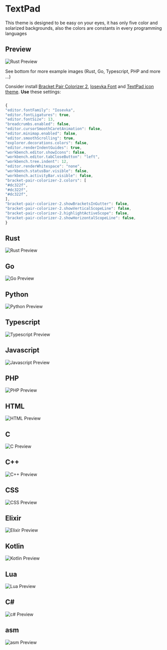 
# TextPad


This theme is designed to be easy on your eyes, it has only five color and solarized backgrounds, also the colors are constants in every programming languages

## Preview

<img  src="https://raw.githubusercontent.com/damc-code/themes/master/damc.textpad-color.images.examples/rs.png"  title="Rust Preview" />

See bottom for more example images (Rust, Go, Typescript, PHP and more ...)

Consider install [Bracket Pair Colorizer 2](https://marketplace.visualstudio.com/items?itemName=CoenraadS.bracket-pair-colorizer-2), [Iosevka Font](https://typeof.net/Iosevka/) and [TextPad icon theme](https://marketplace.visualstudio.com/items?itemName=damc.textpad-icon-theme). **Use** these settings:

  
  

```js

{
"editor.fontFamily": "Iosevka",
"editor.fontLigatures": true,
"editor.fontSize": 13,
"breadcrumbs.enabled": false,
"editor.cursorSmoothCaretAnimation": false,
"editor.minimap.enabled": false,
"editor.smoothScrolling": true,
"explorer.decorations.colors": false,
"editor.renderIndentGuides": true,
"workbench.editor.showIcons": false,
"workbench.editor.tabCloseButton": "left",
"workbench.tree.indent": 12,
"editor.renderWhitespace": "none",
"workbench.statusBar.visible": false,
"workbench.activityBar.visible": false,
"bracket-pair-colorizer-2.colors": [
"#dc322f",
"#dc322f",
"#dc322f",
],
"bracket-pair-colorizer-2.showBracketsInGutter": false,
"bracket-pair-colorizer-2.showVerticalScopeLine": false,
"bracket-pair-colorizer-2.highlightActiveScope": false,
"bracket-pair-colorizer-2.showHorizontalScopeLine": false,
}

```

  

## Rust

  

<img  src="https://raw.githubusercontent.com/damc-code/themes/master/damc.textpad-color.images.examples/rs.png"  title="Rust Preview" />

  

## Go

  

<img  src="https://raw.githubusercontent.com/damc-code/themes/master/damc.textpad-color.images.examples/go.png"  title="Go Preview" />

  

## Python

  

<img  src="https://raw.githubusercontent.com/damc-code/themes/master/damc.textpad-color.images.examples/py.png"  title="Python Preview" />

  

## Typescript

  

<img  src="https://raw.githubusercontent.com/damc-code/themes/master/damc.textpad-color.images.examples/ts.png"  title="Typescript Preview" />

  

## Javascript

  

<img  src="https://raw.githubusercontent.com/damc-code/themes/master/damc.textpad-color.images.examples/js.png"  title="Javascript Preview" />

  

## PHP

  

<img  src="https://raw.githubusercontent.com/damc-code/themes/master/damc.textpad-color.images.examples/php.png"  title="PHP Preview" />

  

## HTML

  

<img  src="https://raw.githubusercontent.com/damc-code/themes/master/damc.textpad-color.images.examples/html.png"  title="HTML Preview" />

  

## C

  

<img  src="https://raw.githubusercontent.com/damc-code/themes/master/damc.textpad-color.images.examples/c.png"  title="C Preview" />

  

## C++

  

<img  src="https://raw.githubusercontent.com/damc-code/themes/master/damc.textpad-color.images.examples/cpp.png"  title="C++ Preview" />

  

## CSS

  

<img  src="https://raw.githubusercontent.com/damc-code/themes/master/damc.textpad-color.images.examples/rs.png"  title="CSS Preview" />

  

## Elixir

  

<img  src="https://raw.githubusercontent.com/damc-code/themes/master/damc.textpad-color.images.examples/ex.png"  title="Elixir Preview" />

  

## Kotlin

  

<img  src="https://raw.githubusercontent.com/damc-code/themes/master/damc.textpad-color.images.examples/kt.png"  title="Kotlin Preview" />

  

## Lua

  

<img  src="https://raw.githubusercontent.com/damc-code/themes/master/damc.textpad-color.images.examples/lua.png"  title="Lua Preview" />

  

## C#

  

<img  src="https://raw.githubusercontent.com/damc-code/themes/master/damc.textpad-color.images.examples/cs.png"  title="c# Preview" />

  

## asm

  

<img  src="https://raw.githubusercontent.com/damc-code/themes/master/damc.textpad-color.images.examples/asm.png"  title="asm Preview" />